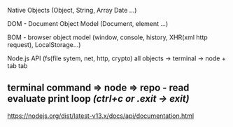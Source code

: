Native Objects (Object, String, Array Date ...)

DOM - Document Object Model (Document, element ...)

BOM - browser object model (window, console, history, XHR(xml http request), LocalStorage...)

Node.js API (fs(file sytem, net, http, crypto) all objects -> terminal -> node + tab tab

terminal command => node => **repo - read evaluate print loop** *(ctrl+c or .exit -> exit)*
---
https://nodejs.org/dist/latest-v13.x/docs/api/documentation.html
